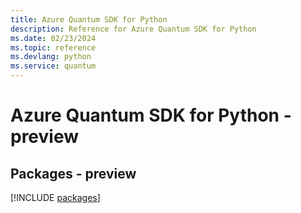 ```yaml
---
title: Azure Quantum SDK for Python
description: Reference for Azure Quantum SDK for Python
ms.date: 02/23/2024
ms.topic: reference
ms.devlang: python
ms.service: quantum
---
```

# Azure Quantum SDK for Python - preview
## Packages - preview
[!INCLUDE [packages](quantum-index.md)]